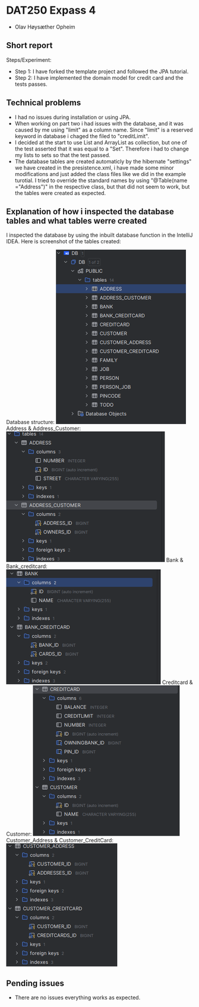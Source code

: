 # DAT250 Expass 4
- Olav Høysæther Opheim

## Short report
Steps/Experiment:
- Step 1: I have forked the template project and followed the JPA tutorial.
- Step 2: I have implemented the domain model for credit card and the tests passes.

## Technical problems
- I had no issues during installation or using JPA.
- When working on part two i had issues with the database, and it was caused by me using "limit" as
a column name. Since "limit" is a reserved keyword in database i chaged the filed to "creditLimit".
- I decided at the start to use List and ArrayList as collection, but one of the test asserted that it was equal to a "Set". Therefore i had to change my lists to sets so that the test passed.
- The database tables are created automaticly by the hibernate "settings" we have created in the presistence.xml, i have made some minor modifications and just added the class files like we did in the example turotial. I tried
to override the standard names by using "@Table(name ="Address")" in the respective class, but that did not seem to work, but the tables were created as expected.

## Explanation of how i inspected the database tables and what tables werre created
I inspected the database by using the inbuilt database function in the IntelliJ IDEA. Here is screenshot of the tables created:

Database structure: ![img.png](img.png)
Address & Address_Customer: ![img_1.png](img_1.png)
Bank & Bank_creditcard: ![img_2.png](img_2.png)
Creditcard & Customer: ![img_3.png](img_3.png)
Customer_Address & Customer_CreditCard: ![img_4.png](img_4.png)

## Pending issues
- There are no issues everything works as expected.